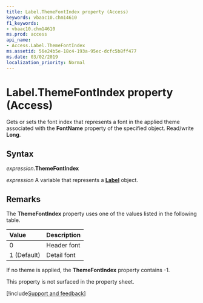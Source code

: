 ```yaml
---
title: Label.ThemeFontIndex property (Access)
keywords: vbaac10.chm14610
f1_keywords:
- vbaac10.chm14610
ms.prod: access
api_name:
- Access.Label.ThemeFontIndex
ms.assetid: 56e24b5e-18c4-193a-95ec-dcfc5b8ff477
ms.date: 03/02/2019
localization_priority: Normal
---
```



# Label.ThemeFontIndex property (Access)

Gets or sets the font index that represents a font in the applied theme associated with the **FontName** property of the specified object. Read/write **Long**.


## Syntax

_expression_.**ThemeFontIndex**

_expression_ A variable that represents a **[Label](Access.Label.md)** object.


## Remarks

The **ThemeFontIndex** property uses one of the values listed in the following table.

|Value|Description|
|:-----|:-----|
|0|Header font|
|1 (Default)|Detail font|

If no theme is applied, the **ThemeFontIndex** property contains -1.

This property is not surfaced in the property sheet.



[!include[Support and feedback](~/includes/feedback-boilerplate.md)]
